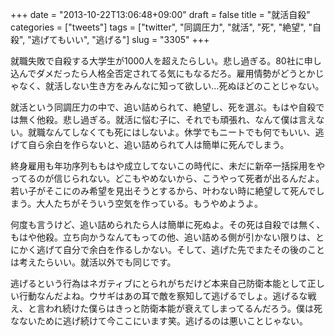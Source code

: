 +++
date = "2013-10-22T13:06:48+09:00"
draft = false
title = "就活自殺"
categories = ["tweets"]
tags = ["twitter", "同調圧力", "就活", "死", "絶望", "自殺", "逃げてもいい", "逃げる"]
slug = "3305"
+++

就職失敗で自殺する大学生が1000人を超えたらしい。悲し過ぎる。80社に申し込んでダメだったら人格全否定されてる気にもなるだろ。雇用情勢がどうとかじゃなく、就活しない生き方をみんなに知って欲しい…死ぬほどのことじゃない。

就活という同調圧力の中で、追い詰められて、絶望し、死を選ぶ。もはや自殺では無く他殺。悲し過ぎる。就活に悩む子に、それでも頑張れ、なんて僕は言えない。就職なんてしなくても死にはしないよ。休学でもニートでも何でもいい、逃げて自ら余白を作らないと、追い詰められて人は簡単に死んでしまう。

終身雇用も年功序列ももはや成立してないこの時代に、未だに新卒一括採用をやってるのが信じられない。どこもやめないから、こうやって死者が出るんだよ。若い子がそこにのみ希望を見出そうとするから、叶わない時に絶望して死んでしまう。大人たちがそういう空気を作っている。もうやめようよ。

何度も言うけど、追い詰められたら人は簡単に死ぬよ。その死は自殺では無く、もはや他殺。立ち向かうなんてもっての他、追い詰める側が引かない限りは、とにかく逃げて自分で余白を作るしかない。そして、逃げた先でまたその後のことは考えたらいい。就活以外でも同じです。

逃げるという行為はネガティブにとられがちだけど本来自己防衛本能として正しい行動なんだよね。ウサギはあの耳で敵を察知して逃げるでしょ。逃げるな戦え、と言われ続けた僕らはきっと防衛本能が衰えてしまってるんだろう。僕は死なないために逃げ続けて今ここにいます笑。逃げるのは悪いことじゃない。
